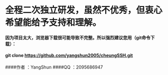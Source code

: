 # 全程二次独立研发，虽然不优秀，但衷心希望能给予支持和理解。
#### 因为项目太大，浏览器下载很可能导致不完整。所以强烈建议您用（git命令下载）：
####     git clone https://github.com/yangshun2005/cheungSSH.git
####作者  ：YangShun
####QQ  ：2095686947
